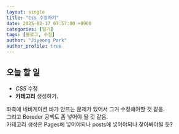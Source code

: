 ```yaml
---
layout: single
title: "Css 수정하기"
date: 2025-02-17 07:57:00 +0900
categories: [일기]
tags: [블로그, 수정]
author: "Jiyeong Park"
author_profile: true
---
```


## 오늘 할 일

- _CSS_ 수정
- **카테고리** 생성하기.

좌측에 네비게이션 바가 안뜨는 문제가 있어서 그거 수정해야할 것 같음.  
그리고 Boreder 공백도 좀 넣어야 될 것 같음.  
카테고리 생성은 Pages에 넣어야되나 posts에 넣어야되나 찾아봐야될 듯?

